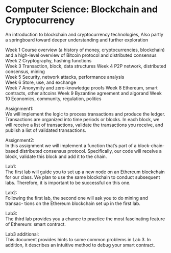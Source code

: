 # Computer Science: Blockchain and Cryptocurrency
 An introduction to blockchain and cryptocurrency technologies, Also partly a springboard toward deeper understanding and further exploration

Week 1 Course overview (a history of money, cryptocurrencies, blockchain) and a high-level overview of Bitcoin protocol and distributed consensus  
Week 2 Cryptography, hashing functions  
Week 3 Transaction, block, data structures
Week 4 P2P network, distributed consensus, mining      
Week 5 Security, network attacks, performance analysis    
Week 6 Store, use, and exchange  
Week 7 Anonymity and zero-knowledge proofs 
Week 8 Ethereum, smart contracts, other altcoins 
Week 9 Byzantine agreement and algorand 
Week 10 Economics, community, regulation, politics 

Assignment1:  
We will implement the logic to process transactions and produce the ledger.
Transactions are organized into time periods or blocks. In each block, we will receive a list of
transactions, validate the transactions you receive, and publish a list of validated transactions.

Assignment2:  
In this assignment we will implement a function that’s part of a block-chain-based distributed consensus
protocol. Specifically, our code will receive a block, validate this block and add it to the chain.

Lab1:  
The first lab will guide you to set up a new node on an Ethereum blockchain
for our class. We plan to use the same blockchain to conduct subsequent labs.
Therefore, it is important to be successful on this one.

Lab2:  
Following the first lab, the second one will ask you to do mining and transac-
tions on the Ethereum blockchain set up in the first lab. 

Lab3:  
The third lab provides you a chance to practice the most fascinating feature of
Ethereum: smart contract.

Lab3 additional:  
This document provides hints to some common problems in Lab 3. In addition,
it describes an intuitive method to debug your smart contract.
